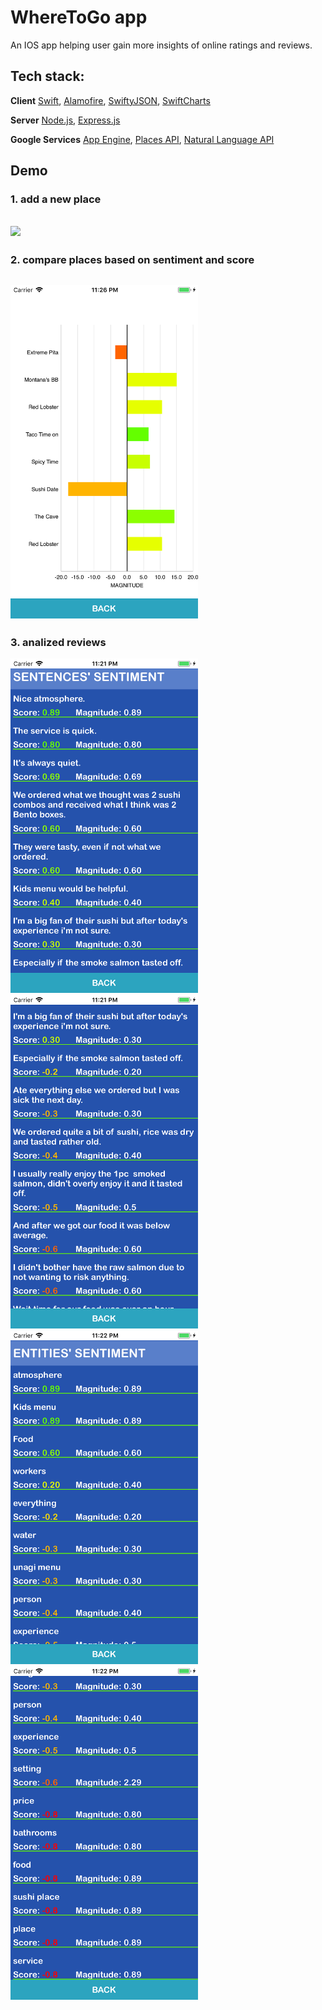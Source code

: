 # WhereToGo app
An IOS app helping user gain more insights of online ratings and reviews.
## Tech stack:
**Client** [Swift](https://developer.apple.com/library/content/documentation/Swift/Conceptual/Swift_Programming_Language/index.html), [Alamofire](https://github.com/Alamofire/Alamofire), [SwiftyJSON](https://github.com/SwiftyJSON/SwiftyJSON), [SwiftCharts](https://github.com/i-schuetz/SwiftCharts)

**Server** [Node.js](https://nodejs.org/en/), [Express.js](https://expressjs.com/)

**Google Services** [App Engine](https://cloud.google.com/appengine/), [Places API](https://developers.google.com/places/), [Natural Language API](https://cloud.google.com/natural-language/)

## Demo

### 1. add a new place
## <img src="/GIFs/1-add-place.gif" width="300">
### 2. compare places based on sentiment and score
## <img src="/GIFs/compare.png" width="300">
### 3. analized reviews
<img src="/GIFs/sentences1.png" width="300">
<img src="/GIFs/sentences2.png" width="300">
<img src="/GIFs/entities1.png" width="300">
<img src="/GIFs/entities2.png" width="300">




